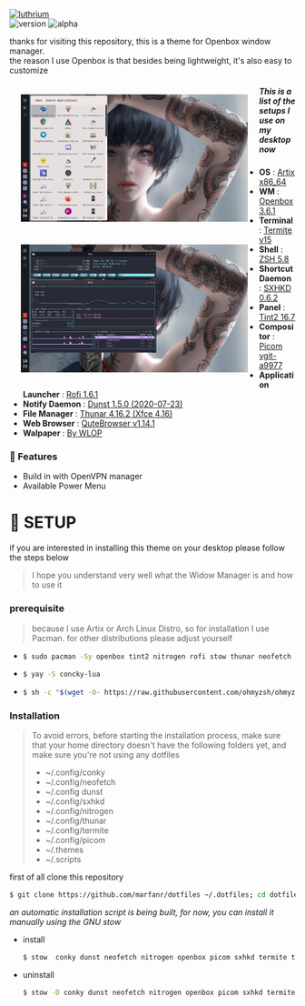 <a href="https://github.com/marfanr/dotfiles"><img src="https://images.cooltext.com/5498107.png" width="300px" alt="luthrium" /></a><br/>
![version](https://img.shields.io/badge/Version-not_yet_released-blue) ![alpha](https://img.shields.io/badge/-Alpha-red)  


thanks for visiting this repository, this is a theme for Openbox window manager. <br/>
the reason I use Openbox is that besides being lightweight, it's also easy to customize

<img src="https://github.com/marfanr/dotfiles/blob/main/screenshot/sample1.png?raw=true" align="left" width="400px" style="padding:20px"/>

<img src="https://github.com/marfanr/dotfiles/blob/main/screenshot/sample2.png?raw=true" align="left" width="400px" style="padding:20px"/>

##### This is a list of the setups I use on my desktop now
- **OS** 			: [Artix x86_64](https://artixlinux.org/)
- **WM** 			: [Openbox 3.6.1](http://openbox.org/wiki/Main_Page)
- **Terminal** 			: [Termite v15](https://wiki.archlinux.org/index.php/termite)
- **Shell** 			: [ZSH 5.8](https://wiki.archlinux.org/index.php/zsh)
- **Shortcut Daemon** 		: [SXHKD 0.6.2](https://wiki.archlinux.org/index.php/Sxhkd)
- **Panel** 			: [Tint2 16.7](https://wiki.archlinux.org/index.php/tint2)
- **Compositor** 		: [Picom vgit-a9977](https://wiki.archlinux.org/index.php/Picom)
- **Application Launcher** 	: [Rofi 1.6.1](https://wiki.archlinux.org/index.php/Rofi)
- **Notify Daemon** 		: [Dunst 1.5.0 (2020-07-23)](https://wiki.archlinux.org/index.php/Dunst)
- **File Manager** 		: [Thunar 4.16.2 (Xfce 4.16)](https://wiki.archlinux.org/index.php/thunar)
- **Web Browser** 		: [QuteBrowser v1.14.1](https://wiki.archlinux.org/index.php/Qutebrowser)
- **Walpaper** 			: [By WLOP](https://www.wallpaperflare.com/search?wallpaper=WLOP)

### :corn:  Features
- Build in with OpenVPN manager
- Available Power Menu

# :rice_scene: SETUP 

if you are interested in installing this theme on your desktop please follow the steps below

> I hope you understand very well what the Widow Manager is and how to use it

### prerequisite

> because I use Artix or Arch Linux Distro, so for installation I use Pacman. for other distributions please adjust yourself

- ```bash
  $ sudo pacman -Sy openbox tint2 nitrogen rofi stow thunar neofetch openvpn termite dunst sxhkd zsh
  ```

- ```bash
  $ yay -S concky-lua 
  ```

- ```bash
  $ sh -c "$(wget -O- https://raw.githubusercontent.com/ohmyzsh/ohmyzsh/master/tools/install.sh)"
  ```

### Installation

> To avoid errors, before starting the installation process, make sure that your home directory doesn't have the following folders yet,
> and make sure you're not using any dotfiles 
>
> - ~/.config/conky
> - ~/.config/neofetch
> - ~/.config dunst
> - ~/.config/sxhkd
> - ~/.config/nitrogen
> - ~/.config/thunar
> - ~/.config/termite
> - ~/.config/picom
> - ~/.themes
> - ~/.scripts

first of all clone this repository
```bash
$ git clone https://github.com/marfanr/dotfiles ~/.dotfiles; cd dotfiles
```


_an automatic installation script is being built, for now, you can install it manually using the GNU stow_

- install 
  ```bash
  $ stow  conky dunst neofetch nitrogen openbox picom sxhkd termite thunar themes scripts  tint2 zsh -t ~
  ```

- uninstall
  ```bash
  $ stow -D conky dunst neofetch nitrogen openbox picom sxhkd termite thunar themes scripts  tint2 zsh -t ~
  ```
 


